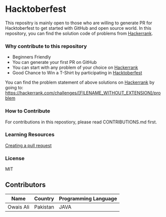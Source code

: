 # Hacktoberfest

This repositry is mainly open to those who are willing to generate PR for Hacktoberfest to get started with GitHub and open source world.
In this repository, you can find the solution code of problems from [Hackerrank](https://hackerrank.com).

### Why contribute to this repository
- Beginners Friendly
- You can generate your first PR on GitHub
- You can start with any problem of your choice on [Hackerrank](https://hackerrank.com)
- Good Chance to Win a T-Shirt by participating in [Hacktoberfest](hacktoberfest.digitalocean.com)

You can find the problem statement of above solutions on [Hackerrank](https://hackerrank.com) by going to:
https://hackerrank.com/challenges/[FILENAME_WITHOUT_EXTENSION]/problem

### How to Contribute
For contributions in this repostiory, please read CONTRIBUTIONS.md first.

### Learning Resources

[Creating a pull request](https://services.github.com/on-demand/intro-to-github/create-pull-request)

### License
MIT

## Contributors

| Name                  | Country               | Programming Language           |
|-----------------------|-----------------------|--------------------------------|
| Owais Ali             | Pakistan              | JAVA                           |


